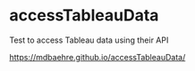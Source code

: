 # accessTableauData
Test to access Tableau data using their API

<a href="https://mdbaehre.github.io/accessTableauData/">https://mdbaehre.github.io/accessTableauData/</a>
